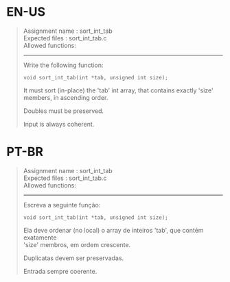 # EN-US

> Assignment name  : sort_int_tab   
> Expected files   : sort_int_tab.c   
> Allowed functions:   
> 
> --------------------------------------------------------------------------------   
> 
> Write the following function:   
> 
> `void sort_int_tab(int *tab, unsigned int size);`   
> 
> It must sort (in-place) the 'tab' int array, that contains exactly 'size'   
> members, in ascending order.   
> 
> Doubles must be preserved.   
> 
> Input is always coherent.   

# PT-BR

> Assignment name  : sort_int_tab   
> Expected files   : sort_int_tab.c   
> Allowed functions:   
> 
> --------------------------------------------------------------------------------   
>
> Escreva a seguinte função:   
> 
> `void sort_int_tab(int *tab, unsigned int size);`   
>
> Ela deve ordenar (no local) o array de inteiros 'tab', que contém exatamente   
> 'size' membros, em ordem crescente.   
>
> Duplicatas devem ser preservadas.   
>
> Entrada sempre coerente.   
